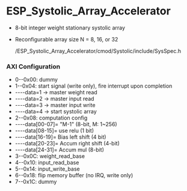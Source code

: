 # ESP_Systolic_Array_Accelerator

* 8-bit integer weight stationary systolic array 
* Reconfigurable array size N = 8, 16, or 32

  /ESP_Systolic_Array_Accelerator/cmod/Systolic/include/SysSpec.h

### AXI Configuration 
* 0--0x00: dummy
* 1--0x04: start signal (write only), fire interrupt upon completion
* ----data=1 -> master weight read
* ----data=2 -> master input read
* ----data=3 -> master input write
* ----data=4 -> start systolic array
* 2--0x08: computation config
* ----data[00-07]= "M-1" (8-bit, M: 1~256)
* ----data[08-15]= use relu (1 bit)
* ----data[16-19]= Bias left shift (4 bit)
* ----data[20-23]= Accum right shift (4-bit)
* ----data[24-31]= Accum mul (8-bit)
* 3--0x0C: weight_read_base
* 4--0x10: input_read_base
* 5--0x14: input_write_base
* 6--0x18: flip memory buffer (no IRQ, write only)
* 7--0x1C: dummy
